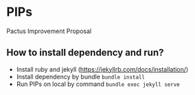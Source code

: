 # PIPs

Pactus Improvement Proposal

## How to install dependency and run?

- Install ruby and jekyll (https://jekyllrb.com/docs/installation/)
- Install dependency by bundle `bundle install`
- Run PIPs on local by command `bundle exec jekyll serve`